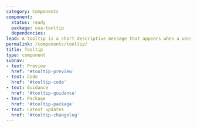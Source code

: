 ```yaml
---
category: Components
component:
  status: ready
  package: usa-tooltip
  dependencies:
lead: A tooltip is a short descriptive message that appears when a user hovers or focuses on an element.
permalink: /components/tooltip/
title: Tooltip
type: component
subnav:
- text: Preview
  href: '#tooltip-preview'
- text: Code
  href: '#tooltip-code'
- text: Guidance
  href: '#tooltip-guidance'
- text: Package
  href: '#tooltip-package'
- text: Latest updates
  href: '#tooltip-changelog'
---
```

